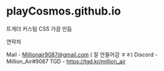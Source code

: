 # playCosmos.github.io
트게더 커스텀 CSS 가끔 만듬


연락처

Mail - Millionair9087@gmail.com ( 잘 안들어감 ㅎㅎ)
Discord - Million_Air#9087
TGD - https://tgd.kr/million_air
